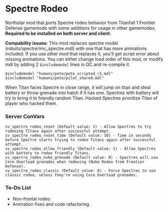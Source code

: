 # Spectre Rodeo
Northstar mod that ports Spectre rodeo behavior from Titanfall 1 Frontier Defense gamemode with some additions for usage in other gamemodes.
__Required to be installed on both server and client.__

__Compability issues:__ This mod replaces spectre model (robots/spectre/imc_spectre.mdl) with one that has more animations included. 
If you use other mod that replaces it, you'll get script error about missing animations. You can either change load order of this mod, or modify mdl by adding 2 `$includemodel` lines in QC and re-compile it. 
```
$includemodel "humans/pete/pete_scripted_r1.mdl"
$includemodel "humans/pete/pilot_shared.mdl"
```

When Titan faces Spectre in close range, it will jump on titan and steal battery or throw grenade into hatch if it has one.
Spectres with battery will try to bring it to friendly random Titan. Hacked Spectres prioritize Titan of player who hacked them.

### Server ConVars
```
sv_spectre_rodeo_reset (Default value: 1) - Allow Spectres to try rodeoing Titans again after successful attempt.
sv_spectre_rodeo_reset_time (Default value: 10) - Time in seconds before Spectre starts trying to rodeo Titans again after successful attempt.
sv_spectre_rodeo_allow_friendly (Default value: 1) - Allow Spectres with battery to rodeo friendly Titans.
sv_spectre_rodeo_nuke_grenade (Default value: 0) - Spectres will use Core Overload grenades when rodeoing (Nuke Rodeo from Frontier Defense).
sv_spectre_rodeo_classic (Default value: 0) - Force Spectres to use classic rodeo, unless they're using Core Overload grenades.
```

### To-Do List
- Non-frontal rodeo.
- Animation fixes and code refactoring.